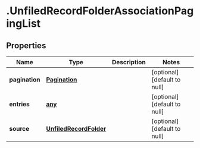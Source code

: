 # .UnfiledRecordFolderAssociationPagingList

## Properties
Name | Type | Description | Notes
------------ | ------------- | ------------- | -------------
**pagination** | [**Pagination**](Pagination.md) |  | [optional] [default to null]
**entries** | [**any**](UnfiledRecordFolderChildAssociationEntry.md) |  | [optional] [default to null]
**source** | [**UnfiledRecordFolder**](UnfiledRecordFolder.md) |  | [optional] [default to null]


